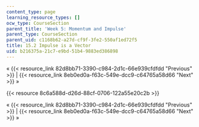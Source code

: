 ```yaml
---
content_type: page
learning_resource_types: []
ocw_type: CourseSection
parent_title: 'Week 5: Momentum and Impulse'
parent_type: CourseSection
parent_uid: c1168b62-a27d-cf9f-3fe2-550af1ed72f5
title: 15.2 Impulse is a Vector
uid: b216375a-21c7-e9bd-51b4-9883ed386898
---
```


« {{< resource_link 82d8bb71-3390-c984-2d1c-66e939cfdfdd "Previous" >}} | {{< resource_link 8eb0ed0a-f63c-549e-dcc9-c64765a58d66 "Next" >}} »

{{< resource 8c6a588d-d26d-88cf-0706-122a55e20c2b >}}

« {{< resource_link 82d8bb71-3390-c984-2d1c-66e939cfdfdd "Previous" >}} | {{< resource_link 8eb0ed0a-f63c-549e-dcc9-c64765a58d66 "Next" >}} »